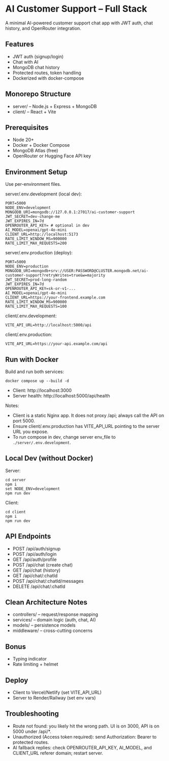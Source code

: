 ﻿# AI Customer Support – Full Stack

A minimal AI-powered customer support chat app with JWT auth, chat history, and OpenRouter integration.

## Features

- JWT auth (signup/login)
- Chat with AI
- MongoDB chat history
- Protected routes, token handling
- Dockerized with docker-compose

## Monorepo Structure

- server/ – Node.js + Express + MongoDB
- client/ – React + Vite

## Prerequisites

- Node 20+
- Docker + Docker Compose
- MongoDB Atlas (free)
- OpenRouter or Hugging Face API key

## Environment Setup

Use per-environment files.

server/.env.development (local dev):

```
PORT=5000
NODE_ENV=development
MONGODB_URI=mongodb://127.0.0.1:27017/ai-customer-support
JWT_SECRET=dev-change-me
JWT_EXPIRES_IN=7d
OPENROUTER_API_KEY= # optional in dev
AI_MODEL=openai/gpt-4o-mini
CLIENT_URL=http://localhost:5173
RATE_LIMIT_WINDOW_MS=900000
RATE_LIMIT_MAX_REQUESTS=200
```

server/.env.production (deploy):

```
PORT=5000
NODE_ENV=production
MONGODB_URI=mongodb+srv://USER:PASSWORD@CLUSTER.mongodb.net/ai-customer-support?retryWrites=true&w=majority
JWT_SECRET=prod-long-random
JWT_EXPIRES_IN=7d
OPENROUTER_API_KEY=sk-or-v1-...
AI_MODEL=openai/gpt-4o-mini
CLIENT_URL=https://your-frontend.example.com
RATE_LIMIT_WINDOW_MS=900000
RATE_LIMIT_MAX_REQUESTS=100
```

client/.env.development:

```
VITE_API_URL=http://localhost:5000/api
```

client/.env.production:

```
VITE_API_URL=https://your-api.example.com/api
```

## Run with Docker

Build and run both services:

```
docker compose up --build -d
```

- Client: http://localhost:3000
- Server health: http://localhost:5000/api/health

Notes:

- Client is a static Nginx app. It does not proxy /api; always call the API on port 5000.
- Ensure client/.env.production has VITE_API_URL pointing to the server URL you expose.
- To run compose in dev, change server env_file to `./server/.env.development`.

## Local Dev (without Docker)

Server:

```
cd server
npm i
set NODE_ENV=development
npm run dev
```

Client:

```
cd client
npm i
npm run dev
```

## API Endpoints

- POST /api/auth/signup
- POST /api/auth/login
- GET /api/auth/profile
- POST /api/chat (create chat)
- GET /api/chat (history)
- GET /api/chat/:chatId
- POST /api/chat/:chatId/messages
- DELETE /api/chat/:chatId

## Clean Architecture Notes

- controllers/ – request/response mapping
- services/ – domain logic (auth, chat, AI)
- models/ – persistence models
- middleware/ – cross-cutting concerns

## Bonus

- Typing indicator
- Rate limiting + helmet

## Deploy

- Client to Vercel/Netlify (set VITE_API_URL)
- Server to Render/Railway (set env vars)

## Troubleshooting

- Route not found: you likely hit the wrong path. UI is on 3000, API is on 5000 under /api/\*.
- Unauthorized (Access token required): send Authorization: Bearer <JWT> to protected routes.
- AI fallback replies: check OPENROUTER_API_KEY, AI_MODEL, and CLIENT_URL referer domain; restart server.
